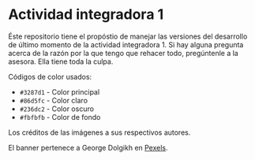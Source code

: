 # Actividad integradora 1

Éste repositorio tiene el propóstio de manejar las versiones del desarrollo de último momento de la actividad integradora 1. Si hay alguna pregunta acerca de la razón por la que tengo que rehacer todo, pregúntenle a la asesora. Ella tiene toda la culpa.

Códigos de color usados:
- `#3287d1` - Color principal
- `#86d5fc` - Color claro
- `#236dc2` - Color oscuro
- `#fbfbfb` - Color de fondo

Los créditos de las imágenes a sus respectivos autores.

El banner pertenece a George Dolgikh en [Pexels](https://www.pexels.com/es-es/foto/cajas-de-regalo-rojas-blancas-y-marrones-1303081/).